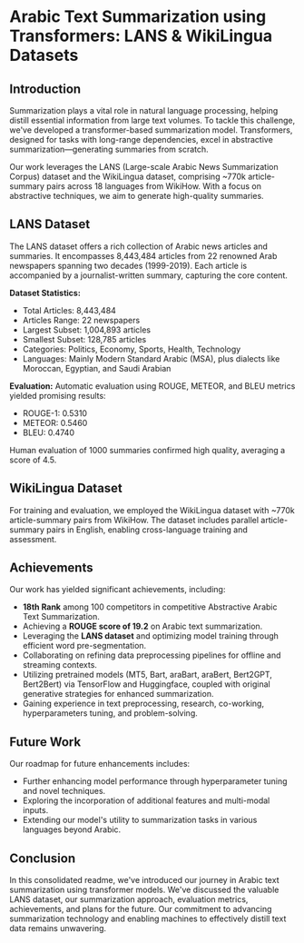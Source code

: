 # Arabic Text Summarization using Transformers: LANS & WikiLingua Datasets

## Introduction

Summarization plays a vital role in natural language processing, helping distill essential information from large text volumes. To tackle this challenge, we've developed a transformer-based summarization model. Transformers, designed for tasks with long-range dependencies, excel in abstractive summarization—generating summaries from scratch.

Our work leverages the LANS (Large-scale Arabic News Summarization Corpus) dataset and the WikiLingua dataset, comprising ~770k article-summary pairs across 18 languages from WikiHow. With a focus on abstractive techniques, we aim to generate high-quality summaries.

## LANS Dataset

The LANS dataset offers a rich collection of Arabic news articles and summaries. It encompasses 8,443,484 articles from 22 renowned Arab newspapers spanning two decades (1999-2019). Each article is accompanied by a journalist-written summary, capturing the core content.

**Dataset Statistics:**

- Total Articles: 8,443,484
- Articles Range: 22 newspapers
- Largest Subset: 1,004,893 articles
- Smallest Subset: 128,785 articles
- Categories: Politics, Economy, Sports, Health, Technology
- Languages: Mainly Modern Standard Arabic (MSA), plus dialects like Moroccan, Egyptian, and Saudi Arabian

**Evaluation:**
Automatic evaluation using ROUGE, METEOR, and BLEU metrics yielded promising results:

- ROUGE-1: 0.5310
- METEOR: 0.5460
- BLEU: 0.4740

Human evaluation of 1000 summaries confirmed high quality, averaging a score of 4.5.

## WikiLingua Dataset

For training and evaluation, we employed the WikiLingua dataset with ~770k article-summary pairs from WikiHow. The dataset includes parallel article-summary pairs in English, enabling cross-language training and assessment.

## Achievements

Our work has yielded significant achievements, including:

- **18th Rank** among 100 competitors in competitive Abstractive Arabic Text Summarization.
- Achieving a **ROUGE score of 19.2** on Arabic text summarization.
- Leveraging the **LANS dataset** and optimizing model training through efficient word pre-segmentation.
- Collaborating on refining data preprocessing pipelines for offline and streaming contexts.
- Utilizing pretrained models (MT5, Bart, araBart, araBert, Bert2GPT, Bert2Bert) via TensorFlow and Huggingface, coupled with original generative strategies for enhanced summarization.
- Gaining experience in text preprocessing, research, co-working, hyperparameters tuning, and problem-solving.

## Future Work

Our roadmap for future enhancements includes:

- Further enhancing model performance through hyperparameter tuning and novel techniques.
- Exploring the incorporation of additional features and multi-modal inputs.
- Extending our model's utility to summarization tasks in various languages beyond Arabic.

## Conclusion

In this consolidated readme, we've introduced our journey in Arabic text summarization using transformer models. We've discussed the valuable LANS dataset, our summarization approach, evaluation metrics, achievements, and plans for the future. Our commitment to advancing summarization technology and enabling machines to effectively distill text data remains unwavering.
